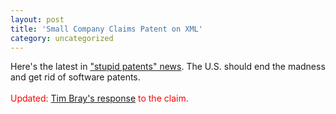 ```yaml
---
layout: post
title: 'Small Company Claims Patent on XML'
category: uncategorized
---
```


Here's the latest in <a href="http://news.zdnet.com/2100-3513_22-5905949.html?tag=nl.e589">"stupid patents" news</a>.  The U.S. should end the madness and get rid of software patents.<br /><br /><span style="color:red">Updated: <a href="http://blogs.zdnet.com/BTL/index.php?p=2052&amp;tag=nl.e539">Tim Bray's response</a> to the claim.</span>

